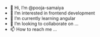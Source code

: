 - 👋 Hi, I’m @pooja-samaiya
- 👀 I’m interested in frontend development
- 🌱 I’m currently learning angular
- 💞️ I’m looking to collaborate on ...
- 📫 How to reach me ...

<!---
pooja-samaiya/pooja-samaiya is a ✨ special ✨ repository because its `README.md` (this file) appears on your GitHub profile.
You can click the Preview link to take a look at your changes.
--->
